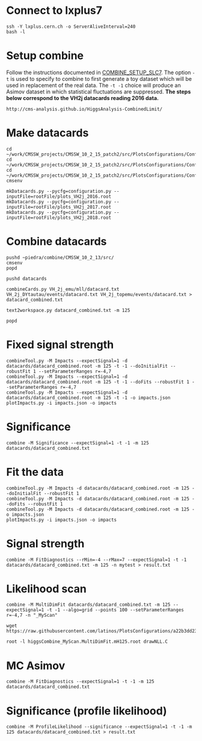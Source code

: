 # Connect to lxplus7

    ssh -Y lxplus.cern.ch -o ServerAliveInterval=240
    bash -l
    
    
# Setup combine

Follow the instructions documented in [COMBINE_SETUP_SLC7](https://github.com/piedraj/instructions/blob/master/COMBINE_SETUP_SLC7.md). The option `-t` is used to specify to combine to first generate a toy dataset which will be used in replacement of the real data. The `-t -1` choice will produce an Asimov dataset in which statistical fluctuations are suppressed. **The steps below correspond to the VH2j datacards reading 2016 data.**

    http://cms-analysis.github.io/HiggsAnalysis-CombinedLimit/


# Make datacards

    cd ~/work/CMSSW_projects/CMSSW_10_2_15_patch2/src/PlotsConfigurations/Configurations/VH2j/Full2016_nanoAODv4
    cd ~/work/CMSSW_projects/CMSSW_10_2_15_patch2/src/PlotsConfigurations/Configurations/VH2j/Full2017
    cd ~/work/CMSSW_projects/CMSSW_10_2_15_patch2/src/PlotsConfigurations/Configurations/VH2j/Full2018
    cmsenv

    mkDatacards.py --pycfg=configuration.py --inputFile=rootFile/plots_VH2j_2016.root
    mkDatacards.py --pycfg=configuration.py --inputFile=rootFile/plots_VH2j_2017.root
    mkDatacards.py --pycfg=configuration.py --inputFile=rootFile/plots_VH2j_2018.root


# Combine datacards

    pushd ~piedra/combine/CMSSW_10_2_13/src/
    cmsenv
    popd

    pushd datacards
    
    combineCards.py VH_2j_emu/mll/datacard.txt VH_2j_DYtautau/events/datacard.txt VH_2j_topemu/events/datacard.txt > datacard_combined.txt
    
    text2workspace.py datacard_combined.txt -m 125

    popd


# Fixed signal strength

    combineTool.py -M Impacts --expectSignal=1 -d datacards/datacard_combined.root -m 125 -t -1 --doInitialFit --robustFit 1 --setParameterRanges r=-4,7
    combineTool.py -M Impacts --expectSignal=1 -d datacards/datacard_combined.root -m 125 -t -1 --doFits --robustFit 1 --setParameterRanges r=-4,7
    combineTool.py -M Impacts --expectSignal=1 -d datacards/datacard_combined.root -m 125 -t -1 -o impacts.json
    plotImpacts.py -i impacts.json -o impacts


# Significance

    combine -M Significance --expectSignal=1 -t -1 -m 125 datacards/datacard_combined.txt


# Fit the data

    combineTool.py -M Impacts -d datacards/datacard_combined.root -m 125 --doInitialFit --robustFit 1
    combineTool.py -M Impacts -d datacards/datacard_combined.root -m 125 --doFits --robustFit 1
    combineTool.py -M Impacts -d datacards/datacard_combined.root -m 125 -o impacts.json
    plotImpacts.py -i impacts.json -o impacts


# Signal strength

    combine -M FitDiagnostics --rMin=-4 --rMax=7 --expectSignal=1 -t -1 datacards/datacard_combined.txt -m 125 -n mytest > result.txt

# Likelihood scan

    combine -M MultiDimFit datacards/datacard_combined.txt -m 125 --expectSignal=1 -t -1 --algo=grid --points 100 --setParameterRanges r=-4,7 -n "_MyScan"

    wget https://raw.githubusercontent.com/latinos/PlotsConfigurations/a22b3dd23e0f6f7ff293ee1fbb41906ee0fbfe43/Configurations/ggH/Moriond/scripts/drawNLL.C

    root -l higgsCombine_MyScan.MultiDimFit.mH125.root drawNLL.C

# MC Asimov

    combine -M FitDiagnostics --expectSignal=1 -t -1 -m 125 datacards/datacard_combined.txt

# Significance (profile likelihood)

    combine -M ProfileLikelihood --significance --expectSignal=1 -t -1 -m 125 datacards/datacard_combined.txt > result.txt
